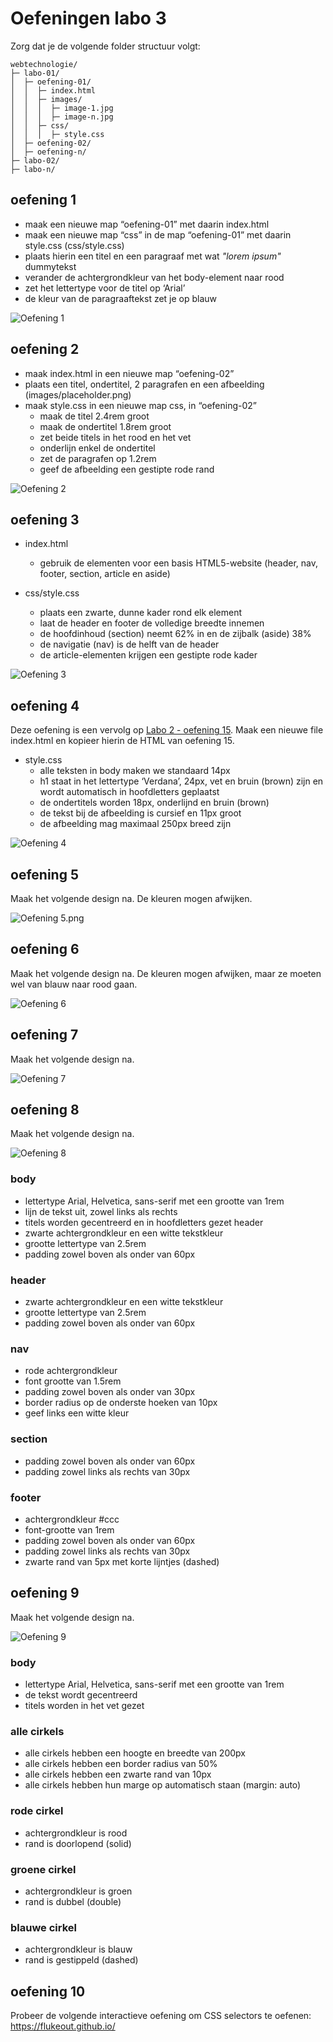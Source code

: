 # Oefeningen labo 3

Zorg dat je de volgende folder structuur volgt:

```
webtechnologie/
├─ labo-01/
│  ├─ oefening-01/
│  │  ├─ index.html
│  │  ├─ images/
│  │  │  ├─ image-1.jpg 
│  │  │  ├─ image-n.jpg 
│  │  ├─ css/
│  │  │  ├─ style.css
│  ├─ oefening-02/
│  ├─ oefening-n/
├─ labo-02/
├─ labo-n/      
```

## oefening 1
* maak een nieuwe map “oefening-01” met daarin index.html
* maak een nieuwe map “css” in de map “oefening-01” met daarin style.css (css/style.css)
* plaats hierin een titel en een paragraaf met wat _"lorem ipsum"_ dummytekst
* verander de achtergrondkleur van het body-element naar rood
* zet het lettertype voor de titel op ‘Arial’
* de kleur van de paragraaftekst zet je op blauw

![Oefening 1](oef-1.png)

## oefening 2
* maak index.html in een nieuwe map “oefening-02”
* plaats een titel, ondertitel, 2 paragrafen en een afbeelding (images/placeholder.png)
* maak style.css in een nieuwe map css, in “oefening-02”
  * maak de titel 2.4rem groot
  * maak de ondertitel 1.8rem groot
  * zet beide titels in het rood en het vet
  * onderlijn enkel de ondertitel
  * zet de paragrafen op 1.2rem
  * geef de afbeelding een gestipte rode rand

![Oefening 2](oef-2.png)

## oefening 3

* index.html
  * gebruik de elementen voor een basis HTML5-website (header, nav, footer, section, article en aside)

* css/style.css
  * plaats een zwarte, dunne kader rond elk element
  * laat de header en footer de volledige breedte innemen
  * de hoofdinhoud (section) neemt 62% in en de zijbalk (aside) 38%
  * de navigatie (nav) is de helft van de header
  * de article-elementen krijgen een gestipte rode kader

![Oefening 3](oef-3.png)

## oefening 4

Deze oefening is een vervolg op [Labo 2 - oefening 15](../LW1/labo2/oefeningen.md#oefening-15). Maak een nieuwe file index.html en kopieer hierin de HTML van oefening 15.

* style.css
  * alle teksten in body maken we standaard 14px
  * h1 staat in het lettertype ‘Verdana’, 24px, vet en bruin (brown) zijn en wordt automatisch in hoofdletters geplaatst
  * de ondertitels worden 18px, onderlijnd en bruin (brown)
  * de tekst bij de afbeelding is cursief en 11px groot
  * de afbeelding mag maximaal 250px breed zijn

![Oefening 4](oef-4.png)

## oefening 5

Maak het volgende design na. De kleuren mogen afwijken.

![Oefening 5.png](oef-5.png)

## oefening 6

Maak het volgende design na. De kleuren mogen afwijken, maar ze moeten wel van blauw naar rood gaan.

![Oefening 6](oef-6.png)

## oefening 7

Maak het volgende design na.

![Oefening 7](oef-7.png)

## oefening 8

Maak het volgende design na.

![Oefening 8](oef-8.jpg)

### body
*  lettertype Arial, Helvetica, sans-serif met een grootte van 1rem
* lijn de tekst uit, zowel links als rechts
*  titels worden gecentreerd en in hoofdletters gezet header
* zwarte achtergrondkleur en een witte tekstkleur
*  grootte lettertype van 2.5rem
*  padding zowel boven als onder van 60px

### header
* zwarte achtergrondkleur en een witte tekstkleur
* grootte lettertype van 2.5rem
* padding zowel boven als onder van 60px

### nav
* rode achtergrondkleur
* font grootte van 1.5rem
* padding zowel boven als onder van 30px
* border radius op de onderste hoeken van 10px
* geef links een witte kleur
### section
* padding zowel boven als onder van 60px
* padding zowel links als rechts van 30px

### footer
* achtergrondkleur #ccc
* font-grootte van 1rem
* padding zowel boven als onder van 60px
* padding zowel links als rechts van 30px
* zwarte rand van 5px met korte lijntjes (dashed)

## oefening 9

Maak het volgende design na.

![Oefening 9](oef-9.png)

### body
* lettertype Arial, Helvetica, sans-serif met een grootte van 1rem
* de tekst wordt gecentreerd
* titels worden in het vet gezet

### alle cirkels
* alle cirkels hebben een hoogte en breedte van 200px
* alle cirkels hebben een border radius van 50%
* alle cirkels hebben een zwarte rand van 10px
* alle cirkels hebben hun marge op automatisch staan (margin: auto)

### rode cirkel
* achtergrondkleur is rood 
* rand is doorlopend (solid)
### groene cirkel
* achtergrondkleur is groen 
* rand is dubbel (double)
### blauwe cirkel
* achtergrondkleur is blauw 
* rand is gestippeld (dashed)

## oefening 10
Probeer de volgende interactieve oefening om CSS selectors te oefenen: https://flukeout.github.io/